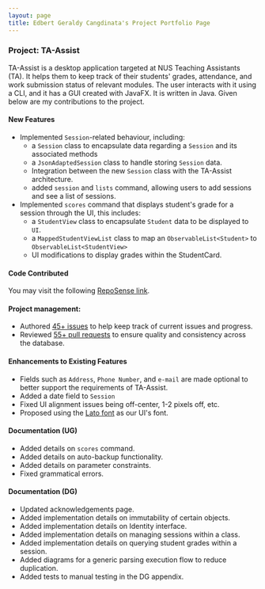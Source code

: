 ```yaml
---
layout: page
title: Edbert Geraldy Cangdinata's Project Portfolio Page
---
```


### Project: TA-Assist

TA-Assist is a desktop application targeted at NUS Teaching Assistants (TA). It helps them to keep track of their students' grades, attendance, and work submission status of relevant modules.
The user interacts with it using a CLI, and it has a GUI created with JavaFX. It is written in Java.
Given below are my contributions to the project.

#### New Features
* Implemented `Session`-related behaviour, including:
    * a `Session` class to encapsulate data regarding a `Session` and its associated methods
    * a `JsonAdaptedSession` class to handle storing `Session` data.
    * Integration between the new `Session` class with the TA-Assist architecture.
    * added `session` and `lists` command, allowing users to add sessions and see a list of sessions.
* Implemented `scores` command that displays student's grade for a session through the UI, this includes:
  * a `StudentView` class to encapsulate `Student` data to be displayed to `UI`.
  * a `MappedStudentViewList` class to map an `ObservableList<Student>` to `ObservableList<StudentView>`
  * UI modifications to display grades within the StudentCard.

#### Code Contributed
You may visit the following [RepoSense link](https://nus-cs2103-ay2223s1.github.io/tp-dashboard/?search=berted&breakdown=true).

#### Project management:
* Authored [45+ issues](https://github.com/AY2223S1-CS2103T-T12-1/tp/issues?q=is%3Aissue+author%3ABerted) to help keep track of current issues and progress.
* Reviewed [55+ pull requests](https://github.com/AY2223S1-CS2103T-T12-1/tp/pulls?q=is%3Apr+reviewed-by%3ABerted) to ensure quality and consistency across the database.

#### Enhancements to Existing Features
* Fields such as `Address`, `Phone Number`, and `e-mail` are made optional to better support the requirements of TA-Assist.
* Added a date field to `Session`
* Fixed UI alignment issues being off-center, 1-2 pixels off, etc.
* Proposed using the [Lato font](https://www.latofonts.com/) as our UI's font.

#### Documentation (UG)
* Added details on `scores` command.
* Added details on auto-backup functionality.
* Added details on parameter constraints.
* Fixed grammatical errors.

#### Documentation (DG)
* Updated acknowledgements page.
* Added implementation details on immutability of certain objects.
* Added implementation details on Identity interface.
* Added implementation details on managing sessions within a class.
* Added implementation details on querying student grades within a session.
* Added diagrams for a generic parsing execution flow to reduce duplication.
* Added tests to manual testing in the DG appendix.

